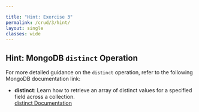 ```yaml
---

title: "Hint: Exercise 3"  
permalink: /crud/3/hint/  
layout: single  
classes: wide  
---  
```


## Hint: MongoDB `distinct` Operation  

For more detailed guidance on the `distinct` operation, refer to the following MongoDB documentation link:  
- **distinct**: Learn how to retrieve an array of distinct values for a specified field across a collection.  
  [distinct Documentation](https://www.mongodb.com/docs/manual/reference/method/db.collection.distinct/)  
